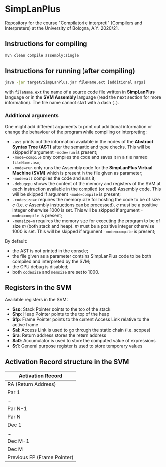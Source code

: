 # SimpLanPlus

Repository for the course "Compilatori e interpreti" (Compilers and Interpreters) at the University of Bologna, A.Y. 2020/21.

## Instructions for compiling
```bash
mvn clean compile assembly:single
```

## Instructions for running (after compiling)
```bash
java -jar target/SimpLanPlus.jar fileName.ext [additional args]
```
with ```fileName.ext``` the name of a source code file written in **SimpLanPlus** language or in the **SVM Assembly** language (read the next section for more information).
The file name cannot start with a dash (`-`).

### Additional arguments
One might add different arguments to print out additional information or change the behaviour of the program while compiling or interpreting:

- `-ast` prints out the information available in the nodes of the **Abstract Syntax Tree (AST)** after the semantic and type checks. This will be skipped if argument `-mode=run` is present;
- `-mode=compile` only compiles the code and saves it in a file named ```fileName.asm```;
- `-mode=run` only runs the Assembly code for the **SimpLanPlus Virtual Machine (SVM)** which is present in the file given as parameter;
- `-mode=all` compiles the code and runs it;
- `-debugcpu` shows the content of the memory and registers of the SVM at each instruction available in the compiled (or read) Assembly code. This will be skipped if argument `-mode=compile` is present;
- `-codesize=c` requires the memory size for hosting the code to be of size *c* (i.e. *c* Assembly instructions can be processed). *c* must be a positive integer otherwise 1000 is set. This will be skipped if argument `-mode=compile` is present;
- `-memsize=m` requires the memory size for executing the program to be of size *m* (both stack and heap). *m* must be a positive integer otherwise 1000 is set. This will be skipped if argument `-mode=compile` is present;

By default:

- the AST is not printed in the console;
- the file given as a parameter contains SimpLanPlus code to be both compiled and interpreted by the SVM;
- the CPU debug is disabled;
- both `codesize` and `memsize` are set to 1000.

## Registers in the SVM

Available registers in the SVM:

- **$sp**: Stack Pointer points to the top of the stack
- **$hp**: Heap Pointer points to the top of the heap
- **$fp**: Frame Pointer points to the current Access Link relative to the active frame
- **$al**: Access Link is used to go through the static chain (i.e. scopes)
- **$ra**: Return address stores the return address
- **$a0**: Accumulator is used to store the computed value of expressions
- **$t1**: General purpose register is used to store temporary values

## Activation Record structure in the SVM
| Activation Record           |
|-----------------------------|
| RA (Return Address)         | $sp
| Par 1                       |
| ...                         |
| Par N-1                     |
| Par N                       |
| Dec 1                       |
| ...                         |
| Dec M-1                     |
| Dec M                       | $fp
| Previous FP (Frame Pointer) |
